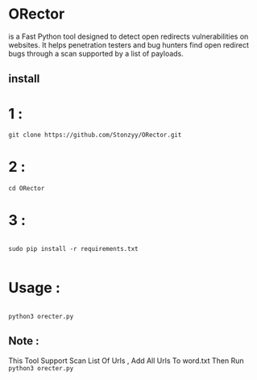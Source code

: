 # ORector

is a Fast Python tool designed to detect open redirects vulnerabilities on websites. It helps penetration testers and bug hunters find open redirect bugs through a scan supported by a list of payloads.



## install

# 1 :
```
git clone https://github.com/Stonzyy/ORector.git

```

# 2 :

```
cd ORector
```
# 3 :

```

sudo pip install -r requirements.txt


```


# Usage :

```

python3 orecter.py

```

## Note :

This Tool Support Scan List Of Urls , Add All Urls To word.txt Then Run ```python3 orecter.py```
